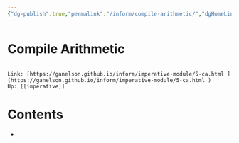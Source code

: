 ```yaml
---
{"dg-publish":true,"permalink":"/inform/compile-arithmetic/","dgHomeLink":true,"dgPassFrontmatter":false}
---
```


# Compile Arithmetic
```ad-info

Link: [https://ganelson.github.io/inform/imperative-module/5-ca.html ](https://ganelson.github.io/inform/imperative-module/5-ca.html )
Up: [[imperative]]
```

# Contents
- 
